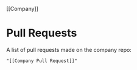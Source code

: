 [[Company]]

# Pull Requests

A list of pull requests made on the company repo:

```query
"[[Company Pull Request]]"
```
